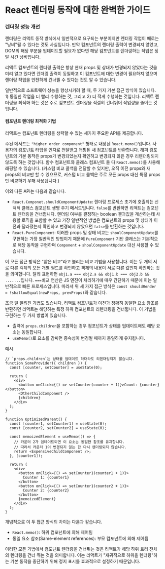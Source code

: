 # React 렌더링 동작에 대한 완벽한 가이드

### 렌더링 성능 개선

렌더링은 리액트 동작 방식에서 일반적으로 요구되는 부분이지만 렌더링 작업이 때로는 "낭비"될 수 있다는 것도 사실입니다. 만약 컴포넌트의 렌더링 출력이 변경되지 않았고, DOM의 해당 부분을 업데이트할 필요가 없다면 해당 컴포넌트를 렌더링하는 작업은 정말 시간 낭비입니다.

리액트 컴포넌트의 렌더링 출력은 항상 현재 props 및 상태가 변경되지 않았다는 것을 미리 알고 있다면 렌더링 출력이 동일하고 이 컴포넌트에 대한 변경이 필요하지 않으며 렌더링 작업을 안전하게 건너뛸 수 있다는 것도 알 수 있습니다.

일반적으로 소프트웨어 성능을 향상시키려 할 때, 두 가지 기본 접근 방식이 있습니다. 1) 동일한 작업을 더 빨리 수행하는 것, 그리고 2) 더 적게 수행하는 것입니다. 리액트 렌더링을 최적화 하는 것은 주로 컴포넌트 렌더링을 적절히 건너뛰어 작업량을 줄이는 것입니다.

#### 컴포넌트 렌더링 최적화 기법

리액트는 컴포넌트 렌더링을 생략할 수 있는 세가지 주요한 API를 제공합니다.

주된 메서드는 `"higher order component"` 형태로 내장된 `React.memo()`입니다. 사용자의 컴포넌트 타입을 인자로 전달받고 래핑된 새 컴포넌트를 반환합니다. 래퍼 컴포넌트의 기본 동작은 props가 변경되었는지 확인하고 변경되지 않은 경우 리렌더링되지 않도록 하는 것입니다. 함수 컴포넌트와 클래스 컴포넌트 둘 다 `React.memo()`를 사용해 래핑할 수 있습니다. (커스텀 비교 콜백을 전달할 수 있지만, 오직 이전 props와 새 props의 비교만 할 수 있으므로, 커스텀 비교 콜백은 주로 모든 props 대신 특정 props만 비교하기 우해 사용됩니다.)

이외 다른 API는 다음과 같습니다.

- `React.Componet.shouldComponentUpdate`: 렌더링 프로세스 초기에 호출되는 선택적 클래스 컴포넌트 생명 주기 메서드입니다. `false`를 반환하면 리액트는 컴포넌트 렌더링을 건너뜁니다. 렌더링 여부를 결정하는 boolean 결과값을 계산하는데 사용할 로직을 포함할 수 있고 가장 일반적인 방법은 컴포넌트의 props 및 상태가 이전과 달라졌는지 확인하고 변경되지 않았으면 `false`를 반환하는 것입니다.
- `React.PureComponent`: 이러한 props 및 상태 비교는 `shoulComponentUpdate`를 구현하는 가장 일반적인 방법이기 때문에 `PureComponent` 기반 클래스는 기본적으로 해당 동작을 구현하며 `Component` + `shoulComponentUpdate` 대신 사용할 수 있습니다.

이 모든 접근 방식은 "얕은 비교"라고 불리는 비교 기법을 사용합니다. 이는 두 개의 서로 다른 객체의 모든 개별 필드를 확인하고 객체의 내용이 서로 다른 값인지 확인하는 것을 의미합니다. 달리 표현하면 `obj1.a === obj2.a && obj1.b === obj2.b && .......`입니다. `===`비교 연산은 JS 엔진이 처리하기에 매우 간단하기 때문에 이는 일반적으로 빠른 프로세스입니다. 따라서 위 세 가지 접근 방식은 `const shouldRender = !shallowEqual(newProps, prevProps)`와 같습니다.

조금 덜 알려진 기법도 있습니다. 리액트 컴포넌트가 이전과 정확히 동일한 요소 참조를 반환하면 리액트는 해당하는 특정 하위 컴포넌트의 리렌더링을 건너뜁니다. 이 기법을 구현하는 두 가지 방법이 있습니다.

- 출력에 `props.children`을 포함하는 경우 컴포넌트가 상태를 업데이트해도 해당 요소는 동일합니다.
- `useMemo()`로 요소를 감싸면 종속성이 변경될 때까지 동일하게 유지됩니다.

예시

```react
// `props.children`는 상태를 업데이트 하더라도 리렌더링되지 않습니다.
function SomeProvider({ children }) {
  const [counter, setCounter] = useState(0);

  return (
    <div>
      <button onClick={() => setCounter(counter + 1)}>Count: {counter}</button>
      <OtherChildComponent />
      {children}
    </div>
  );
}

function OptimizedParent() {
  const [counter1, setCounter1] = useState(0);
  const [counter2, setCounter2] = useState(0);

  const memoizedElement = useMemo(() => {
    // 카운터 2가 업데이트되면 이 요소는 동일한 참조를 유지합니다.
    // 따라서 카운터 1이 변경되지 않는 한 다시 렌더링되지 않습니다.
    return <ExpensiveChildComponent />;
  }, [counter1]);

  return (
    <div>
      <button onClick={() => setCounter1(counter1 + 1)}>
        Counter 1: {counter1}
      </button>
      <button onClick={() => setCounter1(counter2 + 1)}>
        Counter 2: {counter2}
      </button>
      {memoizedElement}
    </div>
  );
}
```

개념적으로 이 두 접근 방식의 차이는 다음과 같습니다.

- `React.memo()`: 하위 컴포넌트에 의해 제어됨
- 동일 요소 참조(Same-element references): 부모 컴포넌트에 의해 제어됨

이러한 모든 기법에서 컴포넌트 렌더링을 건너뛰는 것은 리액트가 해당 하위 트리 전체의 렌더링을 건너 뛰는 것을 의미합니다. 이는 리액트가 "재귀적으로 하위을 렌더링"하는 기본 동작을 중단하기 위해 정지 표시를 효과적으로 설정하기 때문입니다.